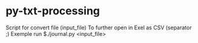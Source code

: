 # py-txt-processing
Script for convert file (input_file)
To further open in Exel as CSV (separator ;)
Exemple run $./journal.py <input_file>
